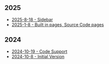 ## 2025
 - [2025-8-18 - Sidebar](%WEBPATH%/projects/markdown-site/2025-8-18)
 - [2025-1-8 - Built in pages, Source Code pages](%WEBPATH%/projects/markdown-site/2025-1-8)
## 2024
 - [2024-10-19 - Code Support](%WEBPATH%/projects/markdown-site/2024-10-19)
 - [2024-10-8 - Initial Version](%WEBPATH%/projects/markdown-site/2024-10-8)
